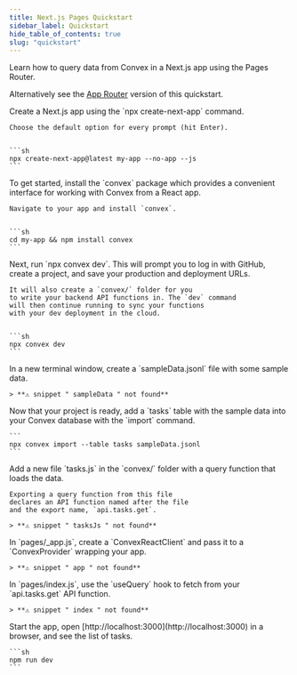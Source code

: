 ```yaml
---
title: Next.js Pages Quickstart
sidebar_label: Quickstart
hide_table_of_contents: true
slug: "quickstart"
---
```






Learn how to query data from Convex in a Next.js app using the Pages Router.

Alternatively see the [App Router](/quickstart/nextjs.mdx) version of this
quickstart.

<StepByStep>
  <Step title="Create a React app">
    Create a Next.js app using the `npx create-next-app` command.

    Choose the default option for every prompt (hit Enter).


    ```sh
    npx create-next-app@latest my-app --no-app --js
    ```

  </Step>
  <Step title="Install the Convex client and server library">
    To get started, install the `convex`
    package which provides a convenient interface for working
    with Convex from a React app.

    Navigate to your app and install `convex`.


    ```sh
    cd my-app && npm install convex
    ```

  </Step>
  <Step title="Set up a Convex dev deployment">
    Next, run `npx convex dev`. This
    will prompt you to log in with GitHub,
    create a project, and save your production and deployment URLs.

    It will also create a `convex/` folder for you
    to write your backend API functions in. The `dev` command
    will then continue running to sync your functions
    with your dev deployment in the cloud.


    ```sh
    npx convex dev
    ```

  </Step>

  <Step title="Create sample data for your database">
    In a new terminal window, create a `sampleData.jsonl`
    file with some sample data.

    > **⚠ snippet " sampleData " not found**

  </Step>

  <Step title="Add the sample data to your database">
    Now that your project is ready, add a `tasks` table
    with the sample data into your Convex database with
    the `import` command.

    ```
    npx convex import --table tasks sampleData.jsonl
    ```

  </Step>

  <Step title="Expose a database query">
    Add a new file `tasks.js` in the `convex/` folder
    with a query function that loads the data.

    Exporting a query function from this file
    declares an API function named after the file
    and the export name, `api.tasks.get`.

    > **⚠ snippet " tasksJs " not found**

  </Step>

  <Step title="Connect the app to your backend">
    In `pages/_app.js`, create a `ConvexReactClient` and pass it to a `ConvexProvider`
    wrapping your app.

    > **⚠ snippet " app " not found**

  </Step>

  <Step title="Display the data in your app">
    In `pages/index.js`, use the `useQuery` hook to fetch from your `api.tasks.get`
    API function.

    > **⚠ snippet " index " not found**

  </Step>

  <Step title="Start the app">
    Start the app, open [http://localhost:3000](http://localhost:3000) in a browser,
    and see the list of tasks.

    ```sh
    npm run dev
    ```

  </Step>

</StepByStep>
